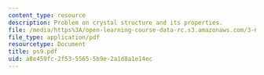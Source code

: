 ```yaml
---
content_type: resource
description: Problem on crystal structure and its properties.
file: /media/https%3A/open-learning-course-data-rc.s3.amazonaws.com/3-60-symmetry-structure-and-tensor-properties-of-materials-fall-2005/a8e459fc2f5355655b9e2a1d8a1e14ec_ps9.pdf
file_type: application/pdf
resourcetype: Document
title: ps9.pdf
uid: a8e459fc-2f53-5565-5b9e-2a1d8a1e14ec
---
```

